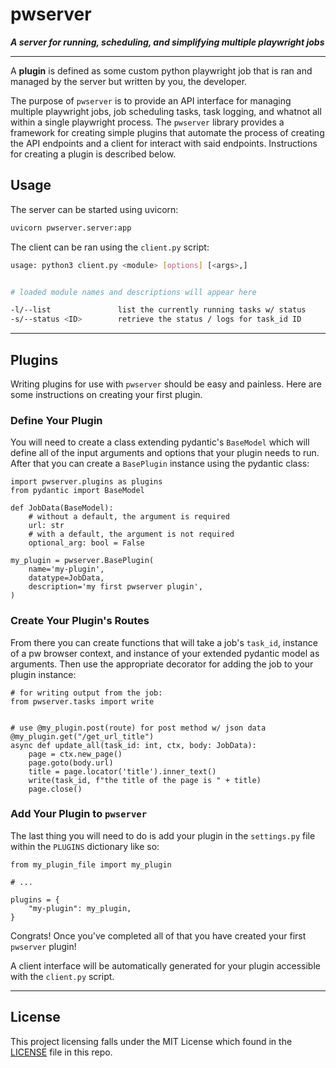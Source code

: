 # pwserver

***A server for running, scheduling, and simplifying multiple playwright jobs***

---

A **plugin** is defined as some custom python playwright job that is
ran and managed by the server but written by you, the developer.

The purpose of `pwserver` is to provide an API interface for managing multiple
playwright jobs, job scheduling tasks, task logging, and whatnot all within a
single playwright process. The `pwserver` library provides a framework for creating
simple plugins that automate the process of creating the API endpoints and a client
for interact with said endpoints. Instructions for creating a plugin is described
below.

## Usage

The server can be started using uvicorn:

```bash
uvicorn pwserver.server:app
```

The client can be ran using the `client.py` script:

```bash
usage: python3 client.py <module> [options] [<args>,]


# loaded module names and descriptions will appear here

-l/--list               list the currently running tasks w/ status
-s/--status <ID>        retrieve the status / logs for task_id ID
```

---

## Plugins

Writing plugins for use with `pwserver` should be easy and painless. Here are some
instructions on creating your first plugin.

### Define Your Plugin

You will need to create a class extending pydantic's `BaseModel` which will
define all of the input arguments and options that your plugin needs to run.
After that you can create a `BasePlugin` instance using the pydantic class:

```python3
import pwserver.plugins as plugins
from pydantic import BaseModel

def JobData(BaseModel):
    # without a default, the argument is required
    url: str
    # with a default, the argument is not required
    optional_arg: bool = False

my_plugin = pwserver.BasePlugin(
    name='my-plugin',
    datatype=JobData,
    description='my first pwserver plugin',
)
```

### Create Your Plugin's Routes

From there you can create functions that will take a job's `task_id`, instance of a pw browser
context, and instance of your extended pydantic model as arguments. Then use the appropriate
decorator for adding the job to your plugin instance:

```python3
# for writing output from the job:
from pwserver.tasks import write


# use @my_plugin.post(route) for post method w/ json data
@my_plugin.get("/get_url_title")
async def update_all(task_id: int, ctx, body: JobData):
    page = ctx.new_page()
    page.goto(body.url)
    title = page.locator('title').inner_text()
    write(task_id, f"the title of the page is " + title) 
    page.close()
```

### Add Your Plugin to `pwserver`

The last thing you will need to do is add your plugin in the `settings.py` file within
the `PLUGINS` dictionary like so:

```python3
from my_plugin_file import my_plugin

# ...

plugins = {
    "my-plugin": my_plugin,
}
```

Congrats! Once you've completed all of that you have created your first `pwserver` plugin!

A client interface will be automatically generated for your plugin accessible with the 
`client.py` script.

---

## License

This project licensing falls under the MIT License which found in the [LICENSE](LICENSE)
file in this repo.
